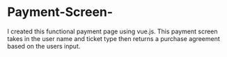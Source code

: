 # Payment-Screen-

I created this functional payment page using vue.js. 
This payment screen takes in the user name and ticket type then returns a purchase agreement based on the users input. 
